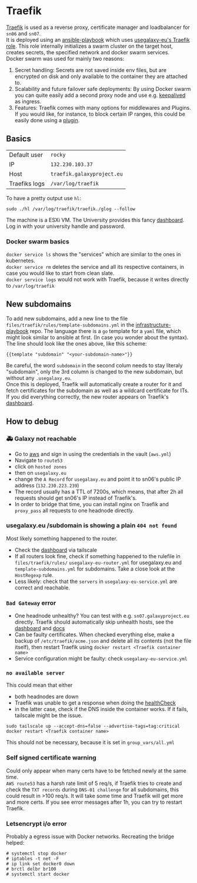# Traefik

[Traefik](https://doc.traefik.io/traefik/v3.0/) is used as a reverse proxy, certificate manager and loadbalancer for `sn06` and `sn07`.  
It is deployed using an [ansible-playbook](https://github.com/usegalaxy-eu/infrastructure-playbook/pull/1257) which uses [usegalaxy-eu's Traefik role](https://github.com/usegalaxy-eu/ansible-Traefik). This role internally initializes a swarm cluster on the target host, creates secrets, the specified network and docker swarm services.  
Docker swarm was used for mainly two reasons:
1. Secret handling: Secrets are not saved inside env files, but are encrypted on disk and only available to the container they are attached to.
2. Scalability and future failover safe deployments: By using Docker swarm you can quite easily add a second proxy node and use e.g. [keepalived](https://www.keepalived.org/) as ingress.
3. Features: Traefik comes with many options for middlewares and Plugins. If you would like, for instance, to block certain IP ranges, this could be easily done using a [plugin](https://plugins.traefik.io/plugins).

## Basics
|                    |                             |
| ------------------ | --------------------------  |
| Default user       | `rocky`                     |    
| IP                 | `132.230.103.37`            | 
| Host               | `traefik.galaxyproject.eu`  |   
| Traefiks logs      | `/var/log/traefik`          |  

To have a pretty output use `hl`:
~~~
sudo ./hl /var/log/traefik/traefik./glog --follow
~~~
The machine is a ESXi VM. The University provides this fancy [dashboard](https://vcsa-rz.intra.uni-freiburg.de/). Log in with your university handle and password.
### Docker swarm basics
`docker service ls` shows the "services" which are similar to the ones in kubernetes.  
`docker service rm` deletes the service and all its respective containers, in case you would like to start from clean slate.  
`docker service logs` would not work with Traefik, because it writes directly to `/var/log/traefik`  


## New subdomains
To add new subdomains, add a new line to the file `files/traefik/rules/template-subdomains.yml` in the [infrastructure-playbook](https://github.com/usegalaxy-eu/infrastructure-playbook) repo. The language there is a `go` template for a `yaml` file, which might look similar to ansible at first. (In case you wonder about the syntax).  
The line should look like the ones above, like this scheme:
~~~
{{template "subdomain" "<your-subdomain-name>"}}
~~~
Be careful, the word `subdomain` in the second colum needs to stay literaly "subdomain", only the 3rd column is changed to the new subdomain, but without any `.usegalaxy.eu`.  
Once this is deployed, Traefik will automatically create a router for it and fetch certificates for the subdomain as well as a wildcard certificate for ITs.  
If you did everything correctly, the new router appears on Traefik's [dashboard](https://traefik.springhare-dinosaur.ts.net/dashboard/#/).

## How to debug
### 🚑 Galaxy not reachable
- Go to [aws](https://signin.aws.amazon.com/) and sign in using the credentials in the vault (`aws.yml`)
- Navigate to `route53`
- click on `hosted zones`
- then on `usegalaxy.eu`
- change the `A Record` for `usegalaxy.eu` and point it to sn06's public IP address (`132.230.223.239`)
- The record usually has a TTL of 7200s, which means, that after 2h all requests should get sn06's IP instead of Traefik's.
- In order to bridge that time, you can install nginx on Traefik and `proxy_pass` all requests to one headnode directly.
### usegalaxy.eu /subdomain is showing a plain `404 not found`
Most likely something happened to the router.
- Check the [dashboard](https://traefik.springhare-dinosaur.ts.net/dashboard/#/) via tailscale
- If all routers look fine, check if something happened to the rulefile in `files/traefik/rules/` `usegalaxy-eu-router.yml` for usegalaxy.eu and `template-subdomains.yml` for subdomains. Take a close look at the `HostRegexp` rule.
- Less likely: check that the `servers` in `usegalaxy-eu-service.yml` are correct and reachable.
### `Bad Gateway` error
- One headnode unhealthy? You can test with e.g. `sn07.galaxyproject.eu` directly. Traefik should automatically skip unhealth hosts, see the [dashboard](https://traefik.springhare-dinosaur.ts.net/dashboard/#/) and [docs](https://doc.traefik.io/traefik/v3.0/routing/services/#health-check)
- Can be faulty certificates. When checked everything else, make a backup of `/etc/traefik/acme.json` and delete all its contents (not the file itself), then restart Traefik using `docker restart <Traefik container name>`
- Service configuration might be faulty: check `usegalaxy-eu-service.yml`

### `no available server`
This could mean that either
- both headnodes are down
- Traefik was unable to get a response when doing the [healthCheck](https://doc.traefik.io/traefik/v3.0/routing/services/#health-check)
- in the latter case, check if the DNS inside the container works. If it fails, tailscale might be the issue.
~~~
sudo tailscale up --accept-dns=false --advertise-tags=tag:critical
docker restart <Traefik container name>
~~~
This should not be necessary, because it is set in `group_vars/all.yml`

### Self signed certificate warning
Could only appear when many certs have to be fetched newly at the same time.  
`AWS route53` has a harsh rate limit of 5 req/s, if Traefik tries to create and check the `TXT records` during `DNS-01 challenge` for all subdomains, this could result in >100 req/s. It will take some time and Traefik will get more and more certs. If you see error messages after 1h, you can try to restart Traefik.
### Letsencrypt i/o error
Probably a egress issue with Docker networks. Recreating the bridge helped:
~~~
# systemctl stop docker
# iptables -t net -F
# ip link set docker0 down
# brctl delbr br100
# systemctl start docker
~~~
